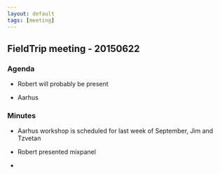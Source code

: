 ```yaml
---
layout: default
tags: [meeting]
---
```


## FieldTrip meeting - 20150622

### Agenda

*  Robert will probably be present

*  Aarhus

### Minutes

*  Aarhus workshop is scheduled for last week of September, Jim and Tzvetan

*  Robert presented mixpanel 

*  

